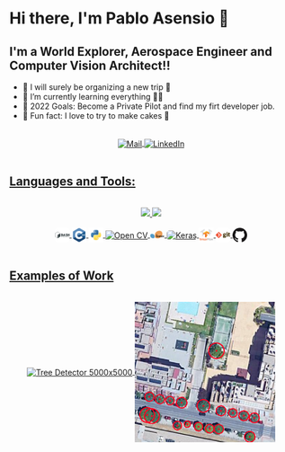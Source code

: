 # Hi there, I'm Pablo Asensio 👋 
## I'm a World Explorer, Aerospace Engineer and Computer Vision Architect!!

- 🛫 I will surely be organizing a new trip 🤣
- 📖 I’m currently learning everything 👨‍🎓 
- 🥅 2022 Goals: Become a Private Pilot and find my firt developer job.
- 🧁 Fun fact: I love to try to make cakes 🤣

<div align="center"><br>
    <a href = "mailto:p.asensio97@gmail.com"><img align="center" alt="Mail" width="26px" src="https://upload.wikimedia.org/wikipedia/commons/thumb/7/7e/Gmail_icon_%282020%29.svg/1920px-Gmail_icon_%282020%29.svg.png" />
    <a href="https://linkedin.com/in/asensio-pablo" target="_blank"><img align="center" alt="LinkedIn" width="26px" src="https://github.com/peterthehan/peterthehan/raw/main/assets/linkedin.svg" />
</div>

<br />

## Languages and Tools:
<div align="center"><br>
    <a href="https://github.com/PabloAsensio">
    <img height="180em" src="https://github-readme-stats.vercel.app/api?username=PabloAsensio&show_icons=true&theme=dracula&include_all_commits=true&count_private=true"/>
    <img height="180em" src="https://github-readme-stats.vercel.app/api/top-langs/?username=PabloAsensio&layout=compact&langs_count=7&theme=dracula"/>
</div>

<div align="center" style="display: inline_block"><br>
    <img align="center" alt="Bash" width="26px" style="border-radius:5px;" src="https://raw.githubusercontent.com/github/explore/80688e429a7d4ef2fca1e82350fe8e3517d3494d/topics/bash/bash.png" />
    <img align="center" alt="C++" width="26px" src="https://raw.githubusercontent.com/github/explore/180320cffc25f4ed1bbdfd33d4db3a66eeeeb358/topics/cpp/cpp.png" />
    <img align="center" alt="Python" width="26px" src="https://raw.githubusercontent.com/github/explore/80688e429a7d4ef2fca1e82350fe8e3517d3494d/topics/python/python.png" />
    <img align="center" alt="Open CV" width="26px" src="https://avatars.githubusercontent.com/u/5009934?s=200&v=4" />
    <img align="center" alt="Sklearn" width="26px" style="border-radius:5px;" src="https://raw.githubusercontent.com/github/explore/80688e429a7d4ef2fca1e82350fe8e3517d3494d/topics/scikit-learn/scikit-learn.png" />
    <img align="center" alt="Keras" width="26px" style="border-radius:5px;" src="https://avatars.githubusercontent.com/u/34455048?s=200&v=4" />
    <img align="center" alt="Tensorflow" width="26px" src="https://raw.githubusercontent.com/github/explore/80688e429a7d4ef2fca1e82350fe8e3517d3494d/topics/tensorflow/tensorflow.png" />
    <img align="center" alt="Git" width="26px" style="border-radius:5px;" src="https://raw.githubusercontent.com/github/explore/80688e429a7d4ef2fca1e82350fe8e3517d3494d/topics/git/git.png" />
    <img align="center" alt="GitHub" width="26px" src="https://raw.githubusercontent.com/github/explore/78df643247d429f6cc873026c0622819ad797942/topics/github/github.png" />
</div>

<br />

## Examples of Work

<div align="center"><br>
    <a href="https://github.com/PabloAsensio/AIVA_2021-imagenes_aereas" target="_blank"><img align="center" alt="Tree Detector 5000x5000" width="250px" src="./img/huge.png" />
    <a href="https://github.com/PabloAsensio/AIVA_2021-imagenes_aereas" target="_blank"><img align="center" alt="Tree Detector 250x250" width="250px" src="./img/treedetector.png" />
</div>
